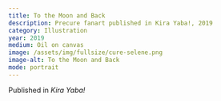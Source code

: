 ```yaml
---
title: To the Moon and Back
description: Precure fanart published in Kira Yaba!, 2019
category: Illustration
year: 2019
medium: Oil on canvas
image: /assets/img/fullsize/cure-selene.png
image-alt: To the Moon and Back
mode: portrait
---
```


Published in *Kira Yaba!*
